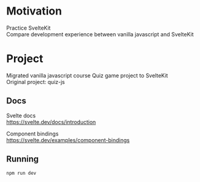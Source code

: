 # Motivation

Practice SvelteKit  
Compare development experience between vanilla javascript and SvelteKit  

# Project

Migrated vanilla javascript course Quiz game project to SvelteKit  
Original project: quiz-js

## Docs

Svelte docs  
https://svelte.dev/docs/introduction

Component bindings  
https://svelte.dev/examples/component-bindings

## Running

```bash
npm run dev
```
